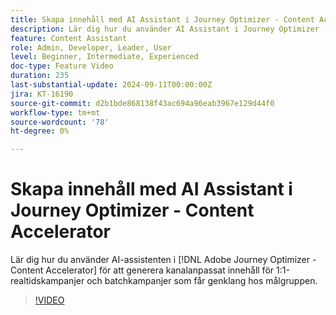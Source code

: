 ```yaml
---
title: Skapa innehåll med AI Assistant i Journey Optimizer - Content Accelerator
description: Lär dig hur du använder AI Assistant i Journey Optimizer - Content Accelerator för att generera kanalanpassat innehåll för 1:1-realtidskampanjer och gruppkampanjer som får genklang hos målgruppen.
feature: Content Assistant
role: Admin, Developer, Leader, User
level: Beginner, Intermediate, Experienced
doc-type: Feature Video
duration: 235
last-substantial-update: 2024-09-11T00:00:00Z
jira: KT-16190
source-git-commit: d2b1bde868138f43ac694a96eab3967e129d44f0
workflow-type: tm+mt
source-wordcount: '78'
ht-degree: 0%

---
```



# Skapa innehåll med AI Assistant i Journey Optimizer - Content Accelerator

Lär dig hur du använder AI-assistenten i [!DNL Adobe Journey Optimizer - Content Accelerator] för att generera kanalanpassat innehåll för 1:1-realtidskampanjer och batchkampanjer som får genklang hos målgruppen.

>[!VIDEO](https://video.tv.adobe.com/v/3433552/?learn=on)
